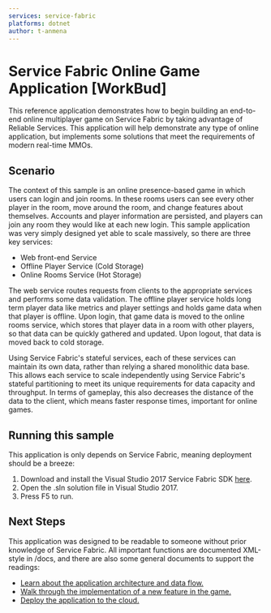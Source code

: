 ```yaml
---
services: service-fabric
platforms: dotnet
author: t-anmena
---
```


# Service Fabric Online Game Application [WorkBud]
This reference application demonstrates how to begin building an end-to-end online multiplayer game on Service Fabric by taking advantage of Reliable Services. This application will help demonstrate any type of online application, but implements some solutions that meet the requirements of modern real-time MMOs.

## Scenario
The context of this sample is an online presence-based game in which users can login and join rooms. In these rooms users can see every other player in the room, move around the room, and change features about themselves. Accounts and player information are persisted, and players can join any room they would like at each new login. This sample application was very simply designed yet able to scale massively, so there are three key services:

- Web front-end Service
- Offline Player Service (Cold Storage)
- Online Rooms Service (Hot Storage)

The web service routes requests from clients to the appropriate services and performs some data validation. The offline player service holds long term player data like metrics and player settings and holds game data when that player is offline. Upon login, that game data is moved to the online rooms service, which stores that player data in a room with other players, so that data can be quickly gathered and updated. Upon logout, that data is moved back to cold storage.

Using Service Fabric's stateful services, each of these services can maintain its own data, rather than relying a shared monolithic data base. This allows each service to scale independently using Service Fabric's stateful partitioning to meet its unique requirements for data capacity and throughput. In terms of gameplay, this also decreases the distance of the data to the client, which means faster response times, important for online games.

## Running this sample
This application is only depends on Service Fabric, meaning deployment should be a breeze:

1. Download and install the Visual Studio 2017 Service Fabric SDK [here](https://docs.microsoft.com/en-us/azure/service-fabric/service-fabric-get-started).
2. Open the .sln solution file in Visual Studio 2017.
3. Press F5 to run.

## Next Steps
This application was designed to be readable to someone without prior knowledge of Service Fabric. All important functions are documented XML-style in /docs, and there are also some general documents to support the readings:
- [Learn about the application architecture and data flow.](../blob/master/docs/architecture.md)
- [Walk through the implementation of a new feature in the game.](../blob/master/docs/newfeature.md)
- [Deploy the application to the cloud.](../blob/master/docs/cloud.md)
